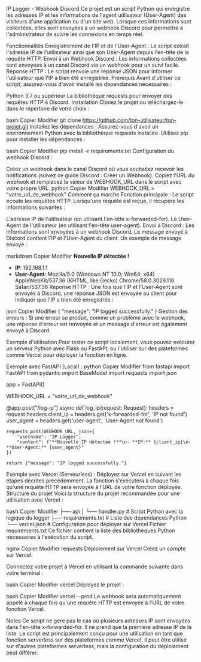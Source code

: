 IP Logger - Webhook Discord
Ce projet est un script Python qui enregistre les adresses IP et les informations de l'agent utilisateur (User-Agent) des visiteurs d'une application ou d'un site web. Lorsque ces informations sont collectées, elles sont envoyées à un webhook Discord pour permettre à l'administrateur de suivre les connexions en temps réel.

Fonctionnalités
Enregistrement de l'IP et de l'User-Agent : Le script extrait l'adresse IP de l'utilisateur ainsi que son User-Agent depuis l'en-tête de la requête HTTP.
Envoi à un Webhook Discord : Les informations collectées sont envoyées à un canal Discord via un webhook pour un suivi facile.
Réponse HTTP : Le script renvoie une réponse JSON pour informer l'utilisateur que l'IP a bien été enregistrée.
Prérequis
Avant d'utiliser ce script, assurez-vous d'avoir installé les dépendances nécessaires :

Python 3.7 ou supérieur
La bibliothèque requests pour envoyer des requêtes HTTP à Discord.
Installation
Clonez le projet ou téléchargez-le dans le répertoire de votre choix :

bash
Copier
Modifier
git clone https://github.com/ton-utilisateur/ton-projet.git
Installez les dépendances : Assurez-vous d'avoir un environnement Python avec la bibliothèque requests installée. Utilisez pip pour installer les dépendances :

bash
Copier
Modifier
pip install -r requirements.txt
Configuration du webhook Discord :

Créez un webhook dans le canal Discord où vous souhaitez recevoir les notifications (suivez ce guide Discord : Créer un Webhook).
Copiez l'URL du webhook et remplacez la valeur de WEBHOOK_URL dans le script avec votre propre URL.
python
Copier
Modifier
WEBHOOK_URL = "votre_url_de_webhook"
Comment ça marche
Fonction principale : Le script écoute les requêtes HTTP. Lorsqu'une requête est reçue, il récupère les informations suivantes :

L'adresse IP de l'utilisateur (en utilisant l'en-tête x-forwarded-for).
Le User-Agent de l'utilisateur (en utilisant l'en-tête user-agent).
Envoi à Discord : Les informations sont envoyées à un webhook Discord. Le message envoyé à Discord contient l'IP et l'User-Agent du client. Un exemple de message envoyé :

markdown
Copier
Modifier
**Nouvelle IP détectée !**
- **IP**: 192.168.1.1
- **User-Agent**: Mozilla/5.0 (Windows NT 10.0; Win64; x64) AppleWebKit/537.36 (KHTML, like Gecko) Chrome/58.0.3029.110 Safari/537.36
Réponse HTTP : Une fois que l'IP et l'User-Agent sont envoyés à Discord, une réponse JSON est envoyée au client pour indiquer que l'IP a bien été enregistrée :

json
Copier
Modifier
{
  "message": "IP logged successfully."
}
Gestion des erreurs : Si une erreur se produit, comme un problème avec le webhook, une réponse d'erreur est renvoyée et un message d'erreur est également envoyé à Discord.

Exemple d'utilisation
Pour tester ce script localement, vous pouvez exécuter un serveur Python avec Flask ou FastAPI, ou l'utiliser sur des plateformes comme Vercel pour déployer la fonction en ligne.

Exemple avec FastAPI (Local) :
python
Copier
Modifier
from fastapi import FastAPI
from pydantic import BaseModel
import requests
import json

app = FastAPI()

WEBHOOK_URL = "votre_url_de_webhook"

@app.post("/log-ip")
async def log_ip(request: Request):
    headers = request.headers
    client_ip = headers.get('x-forwarded-for', 'IP not found')
    user_agent = headers.get('user-agent', 'User-Agent not found')

    requests.post(WEBHOOK_URL, json={
        "username": "IP Logger",
        "content": f"**Nouvelle IP détectée !**\n- **IP:** {client_ip}\n- **User-Agent:** {user_agent}"
    })

    return {"message": "IP logged successfully."}
Exemple avec Vercel (Serveurless) :
Déployez sur Vercel en suivant les étapes décrites précédemment.
La fonction s'exécutera à chaque fois qu'une requête HTTP sera envoyée à l'URL de votre fonction déployée.
Structure du projet
Voici la structure du projet recommandée pour une utilisation avec Vercel :

bash
Copier
Modifier
├── api
│   └── handler.py           # Script Python avec la logique du logger
├── requirements.txt         # Liste des dépendances Python
└── vercel.json              # Configuration pour déployer sur Vercel
Fichier requirements.txt
Ce fichier contient la liste des bibliothèques Python nécessaires à l'exécution du script.

nginx
Copier
Modifier
requests
Déploiement sur Vercel
Créez un compte sur Vercel.

Connectez votre projet à Vercel en utilisant la commande suivante dans votre terminal :

bash
Copier
Modifier
vercel
Déployez le projet :

bash
Copier
Modifier
vercel --prod
Le webhook sera automatiquement appelé à chaque fois qu'une requête HTTP est envoyée à l'URL de votre fonction Vercel.

Notes
Ce script ne gère pas le cas où plusieurs adresses IP sont envoyées dans l'en-tête x-forwarded-for. Il ne prend que la première adresse IP de la liste.
Le script est principalement conçu pour une utilisation en tant que fonction serverless sur des plateformes comme Vercel. Il peut être utilisé sur d'autres plateformes serverless, mais la configuration du déploiement peut différer.
